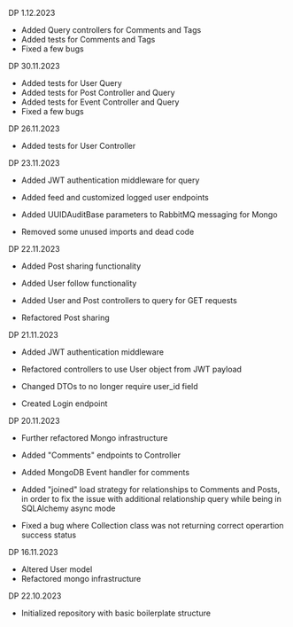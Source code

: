 DP 1.12.2023
- Added Query controllers for Comments and Tags
- Added tests for Comments and Tags
- Fixed a few bugs

DP 30.11.2023
- Added tests for User Query
- Added tests for Post Controller and Query
- Added tests for Event Controller and Query
- Fixed a few bugs

DP 26.11.2023
- Added tests for User Controller

DP 23.11.2023
- Added JWT authentication middleware for query
- Added feed and customized logged user endpoints
- Added UUIDAuditBase parameters to RabbitMQ messaging for Mongo

- Removed some unused imports and dead code

DP 22.11.2023
- Added Post sharing functionality
- Added User follow functionality
- Added User and Post controllers to query for GET requests

- Refactored Post sharing

DP 21.11.2023
- Added JWT authentication middleware

- Refactored controllers to use User object from JWT payload

- Changed DTOs to no longer require user_id field
- Created Login endpoint

DP 20.11.2023
- Further refactored Mongo infrastructure

- Added "Comments" endpoints to Controller
- Added MongoDB Event handler for comments
- Added "joined" load strategy for relationships to Comments and Posts, in order to fix the issue with additional relationship query while being in SQLAlchemy async mode

- Fixed a bug where Collection class was not returning correct operartion success status

DP 16.11.2023
- Altered User model
- Refactored mongo infrastructure

DP 22.10.2023
- Initialized repository with basic boilerplate structure
